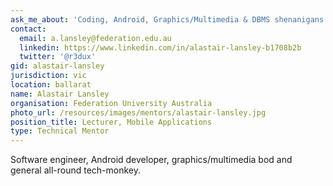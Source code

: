 ```yaml
---
ask_me_about: 'Coding, Android, Graphics/Multimedia & DBMS shenanigans!'
contact:
  email: a.lansley@federation.edu.au
  linkedin: https://www.linkedin.com/in/alastair-lansley-b1708b2b
  twitter: '@r3dux'
gid: alastair-lansley
jurisdiction: vic
location: ballarat
name: Alastair Lansley
organisation: Federation University Australia
photo_url: /resources/images/mentors/alastair-lansley.jpg
position_title: Lecturer, Mobile Applications
type: Technical Mentor
---
```


Software engineer, Android developer, graphics/multimedia bod and general all-round tech-monkey.